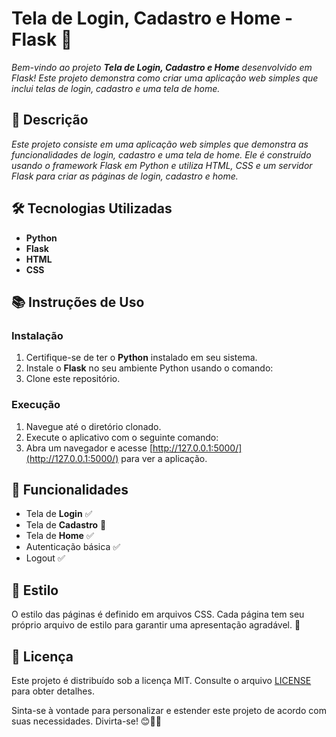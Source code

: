 # Tela de Login, Cadastro e Home - Flask 🚀

<em>Bem-vindo ao projeto **Tela de Login, Cadastro e Home** desenvolvido em Flask! Este projeto demonstra como criar uma aplicação web simples que inclui telas de login, cadastro e uma tela de home.</em>

## 📄 Descrição

<em>Este projeto consiste em uma aplicação web simples que demonstra as funcionalidades de login, cadastro e uma tela de home. Ele é construído usando o framework Flask em Python e utiliza HTML, CSS e um servidor Flask para criar as páginas de login, cadastro e home.</em>

## 🛠️ Tecnologias Utilizadas

- **Python**
- **Flask**
- **HTML**
- **CSS**

## 📚 Instruções de Uso

### Instalação

1. Certifique-se de ter o **Python** instalado em seu sistema.
2. Instale o **Flask** no seu ambiente Python usando o comando:
3. Clone este repositório.

### Execução

1. Navegue até o diretório clonado.
2. Execute o aplicativo com o seguinte comando:
3. Abra um navegador e acesse [http://127.0.0.1:5000/](http://127.0.0.1:5000/) para ver a aplicação.

## 🚀 Funcionalidades

- Tela de **Login** ✅
- Tela de **Cadastro** 🚫
- Tela de **Home** ✅
- Autenticação básica ✅
- Logout ✅

## 🎨 Estilo

O estilo das páginas é definido em arquivos CSS. Cada página tem seu próprio arquivo de estilo para garantir uma apresentação agradável. 👗

## 📜 Licença

Este projeto é distribuído sob a licença MIT. Consulte o arquivo [LICENSE](LICENSE) para obter detalhes.

Sinta-se à vontade para personalizar e estender este projeto de acordo com suas necessidades. Divirta-se! 😊🚀🔐


